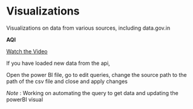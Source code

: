 # Visualizations
Visualizations on data from various sources, including data.gov.in

**AQI**


[Watch the Video](https://youtu.be/6X9Y2pAqCqU)

If you have loaded new data from the api,

Open the power BI file, go to edit queries, change the source path to the path of the csv file and close and apply changes



*Note* : Working on automating the query to get data and updating the powerBI visual
